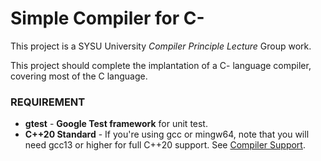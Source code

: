# Simple Compiler for C-

This project is a SYSU University *Compiler Principle Lecture* Group work.

This project should complete the implantation of a C- language compiler, covering most of the C language.

### REQUIREMENT

- **gtest** - **Google Test framework** for unit test.
- **C++20 Standard** - If you're using gcc or mingw64, note that you will need gcc13 or higher for full C++20 support. See [Compiler Support](https://en.cppreference.com/w/cpp/compiler_support/20).